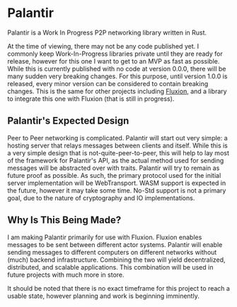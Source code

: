 # Palantir

Palantir is a Work In Progress P2P networking library written in Rust. 

At the time of viewing, there may not be any code published yet. I commonly keep Work-In-Progress libraries private until they are ready for release, however for this one I want to get to an MVP as fast as possible. While this is currently published with no code at version 0.0.0, there will be many sudden very breaking changes. For this purpose, until version 1.0.0 is released, every minor version can be considered to contain breaking changes. This is the same for other projects including [Fluxion](https://github.com/peperworx/fluxion), and a library to integrate this one with Fluxion (that is still in progress).

## Palantir's Expected Design

Peer to Peer networking is complicated. Palantir will start out very simple: a hosting server that relays messages between clients and itself. While this is a very simple design that is not-quite-peer-to-peer, this will help to lay most of the framework for Palantir's API, as the actual method used for sending messages will be abstracted over with traits. Palantir will try to remain as future proof as possible. As such, the primary protocol used for the initial server implementation will be WebTransport. WASM support is expected in the future, however it may take some time. No-Std support is not a primary goal, due to the nature of cryptography and IO implementations.

## Why Is This Being Made?

I am making Palantir primarily for use with Fluxion. Fluxion enables messages to be sent between different actor systems. Palantir will enable sending messages to different computers on different networks without (much) backend infrastructure. Combining the two will yield decentralized, distributed, and scalable applications. This combination will be used in future projects with much more in store.

It should be noted that there is no exact timeframe for this project to reach a usable state, however planning and work is beginning imminently.